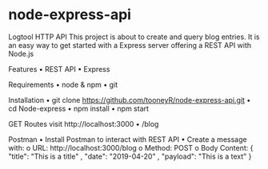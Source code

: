 # node-express-api

Logtool HTTP API
This project is about to create and query blog entries. It is  an easy way to get started with a Express server offering a REST API with Node.js

Features
•	REST API
•	Express

Requirements
•	node & npm
•	git

Installation
•	git clone https://github.com/tooneyR/node-express-api.git
•	cd Node-express
•	npm install
•	npm start

GET Routes
visit http://localhost:3000
•	/blog


Postman
•	Install Postman to interact with REST API
•	Create a message with:
o	URL: http://localhost:3000/blog
o	Method: POST
o	Body Content: { 
 	"title": "This is a title" ,
 	"date": "2019-04-20" ,
 	"payload": "This is a text"
}
